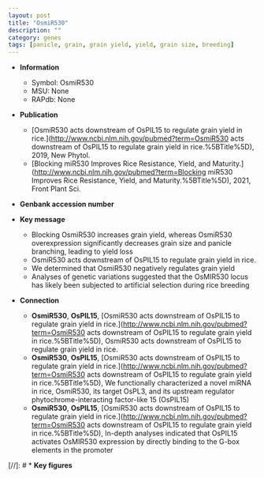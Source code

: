 ```yaml
---
layout: post
title: "OsmiR530"
description: ""
category: genes
tags: [panicle, grain, grain yield, yield, grain size, breeding]
---
```


* **Information**  
    + Symbol: OsmiR530  
    + MSU: None  
    + RAPdb: None  

* **Publication**  
    + [OsmiR530 acts downstream of OsPIL15 to regulate grain yield in rice.](http://www.ncbi.nlm.nih.gov/pubmed?term=OsmiR530 acts downstream of OsPIL15 to regulate grain yield in rice.%5BTitle%5D), 2019, New Phytol.
    + [Blocking miR530 Improves Rice Resistance, Yield, and Maturity.](http://www.ncbi.nlm.nih.gov/pubmed?term=Blocking miR530 Improves Rice Resistance, Yield, and Maturity.%5BTitle%5D), 2021, Front Plant Sci.

* **Genbank accession number**  

* **Key message**  
    + Blocking OsmiR530 increases grain yield, whereas OsmiR530 overexpression significantly decreases grain size and panicle branching, leading to yield loss
    + OsmiR530 acts downstream of OsPIL15 to regulate grain yield in rice.
    + We determined that OsmiR530 negatively regulates grain yield
    + Analyses of genetic variations suggested that the OsMIR530 locus has likely been subjected to artificial selection during rice breeding

* **Connection**  
    + __OsmiR530__, __OsPIL15__, [OsmiR530 acts downstream of OsPIL15 to regulate grain yield in rice.](http://www.ncbi.nlm.nih.gov/pubmed?term=OsmiR530 acts downstream of OsPIL15 to regulate grain yield in rice.%5BTitle%5D), OsmiR530 acts downstream of OsPIL15 to regulate grain yield in rice.
    + __OsmiR530__, __OsPIL15__, [OsmiR530 acts downstream of OsPIL15 to regulate grain yield in rice.](http://www.ncbi.nlm.nih.gov/pubmed?term=OsmiR530 acts downstream of OsPIL15 to regulate grain yield in rice.%5BTitle%5D),  We functionally characterized a novel miRNA in rice, OsmiR530, its target OsPL3, and its upstream regulator phytochrome-interacting factor-like 15 (OsPIL15)
    + __OsmiR530__, __OsPIL15__, [OsmiR530 acts downstream of OsPIL15 to regulate grain yield in rice.](http://www.ncbi.nlm.nih.gov/pubmed?term=OsmiR530 acts downstream of OsPIL15 to regulate grain yield in rice.%5BTitle%5D),  In-depth analyses indicated that OsPIL15 activates OsMIR530 expression by directly binding to the G-box elements in the promoter

[//]: # * **Key figures**  


